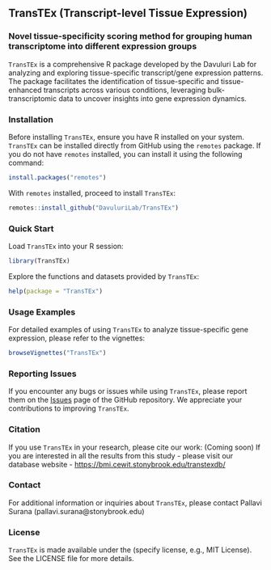 ## TransTEx (Transcript-level Tissue Expression)
### Novel tissue-specificity scoring method for grouping human transcriptome into different expression groups

`TransTEx` is a comprehensive R package developed by the Davuluri Lab for analyzing and exploring tissue-specific transcript/gene expression patterns. The package facilitates the identification of tissue-specific and tissue-enhanced transcripts across various conditions, leveraging bulk-transcriptomic data to uncover insights into gene expression dynamics.

### Installation

Before installing `TransTEx`, ensure you have R installed on your system. `TransTEx` can be installed directly from GitHub using the `remotes` package. If you do not have `remotes` installed, you can install it using the following command:

``` r
install.packages("remotes")
```

With `remotes` installed, proceed to install `TransTEx`:

``` r
remotes::install_github("DavuluriLab/TransTEx")
```

### Quick Start

Load `TransTEx` into your R session:

``` r
library(TransTEx)
```

Explore the functions and datasets provided by `TransTEx`:

``` r
help(package = "TransTEx")
```

### Usage Examples

For detailed examples of using `TransTEx` to analyze tissue-specific gene expression, please refer to the vignettes:

``` r
browseVignettes("TransTEx")
```

### Reporting Issues

If you encounter any bugs or issues while using `TransTEx`, please report them on the [Issues](https://github.com/DavuluriLab/TransTEx/issues) page of the GitHub repository. We appreciate your contributions to improving `TransTEx`.

### Citation

If you use `TransTEx` in your research, please cite our work: (Coming soon)
If you are interested in all the results from this study - please visit our database website - https://bmi.cewit.stonybrook.edu/transtexdb/

### Contact

For additional information or inquiries about `TransTEx`, please contact Pallavi Surana (pallavi.surana\@stonybrook.edu)

### License

`TransTEx` is made available under the (specify license, e.g., MIT License). See the LICENSE file for more details.
